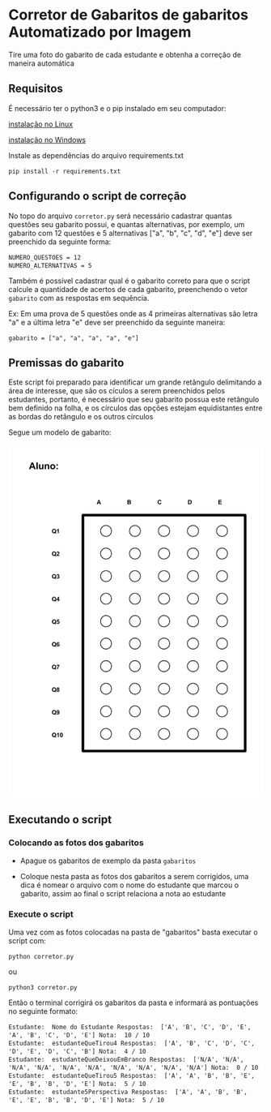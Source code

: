 # Corretor de Gabaritos de gabaritos Automatizado por Imagem

Tire uma foto do gabarito de cada estudante e obtenha a correção de maneira automática

## Requisitos

É necessário ter o python3 e o pip instalado em seu computador:

[instalação no Linux](https://python.org.br/instalacao-linux/)

[instalação no Windows](https://python.org.br/instalacao-windows/)

Instale as dependências do arquivo requirements.txt

```
pip install -r requirements.txt
```

## Configurando o script de correção

No topo do arquivo `corretor.py` será necessário cadastrar quantas questões seu gabarito possui, e quantas alternativas, por exemplo, um gabarito com 12 questões e 5 alternativas ["a", "b", "c", "d", "e"] deve ser preenchido da seguinte forma:

```
NUMERO_QUESTOES = 12
NUMERO_ALTERNATIVAS = 5
```

Também é possível cadastrar qual é o gabarito correto para que o script calcule a quantidade de acertos de cada gabarito, preenchendo o vetor `gabarito` com as respostas em sequência.

Ex: Em uma prova de 5 questões onde as 4 primeiras alternativas são letra "a" e a última letra "e" deve ser preenchido da seguinte maneira:

```
gabarito = ["a", "a", "a", "a", "e"]
```

## Premissas do gabarito

Este script foi preparado para identificar um grande retângulo delimitando a área de interesse, que são os cículos a serem preenchidos pelos estudantes, portanto, é necessário que seu gabarito possua este retângulo bem definido na folha, e os círculos das opções estejam equidistantes entre as bordas do retângulo e os outros círculos

Segue um modelo de gabarito:

![gabarito](./templates/templateGabarito10.png)

## Executando o script

### Colocando as fotos dos gabaritos

- Apague os gabaritos de exemplo da pasta `gabaritos`

- Coloque nesta pasta as fotos dos gabaritos a serem corrigidos, uma dica é nomear o arquivo com o nome do estudante que marcou o gabarito, assim ao final o script relaciona a nota ao estudante

### Execute o script

Uma vez com as fotos colocadas na pasta de "gabaritos" basta executar o script com:

```
python corretor.py
```

ou

```
python3 corretor.py
```

Então o terminal corrigirá os gabaritos da pasta e informará as pontuações no seguinte formato:

```
Estudante:  Nome do Estudante Respostas:  ['A', 'B', 'C', 'D', 'E', 'A', 'B', 'C', 'D', 'E'] Nota:  10 / 10
Estudante:  estudanteQueTirou4 Respostas:  ['A', 'B', 'C', 'D', 'C', 'D', 'E', 'D', 'C', 'B'] Nota:  4 / 10
Estudante:  estudanteQueDeixouEmBranco Respostas:  ['N/A', 'N/A', 'N/A', 'N/A', 'N/A', 'N/A', 'N/A', 'N/A', 'N/A', 'N/A'] Nota:  0 / 10
Estudante:  estudanteQueTirou5 Respostas:  ['A', 'A', 'B', 'B', 'E', 'E', 'B', 'B', 'D', 'E'] Nota:  5 / 10
Estudante:  estudante5Perspectiva Respostas:  ['A', 'A', 'B', 'B', 'E', 'E', 'B', 'B', 'D', 'E'] Nota:  5 / 10
```
